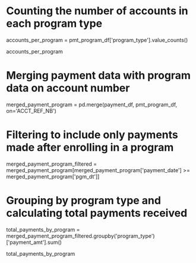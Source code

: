 # Counting the number of accounts in each program type

accounts_per_program = pmt_program_df['program_type'].value_counts()

accounts_per_program


# Merging payment data with program data on account number
merged_payment_program = pd.merge(payment_df, pmt_program_df, on='ACCT_REF_NB')

# Filtering to include only payments made after enrolling in a program
merged_payment_program_filtered = merged_payment_program[merged_payment_program['payment_date'] >= merged_payment_program['pgm_dt']]

# Grouping by program type and calculating total payments received
total_payments_by_program = merged_payment_program_filtered.groupby('program_type')['payment_amt'].sum()

total_payments_by_program
